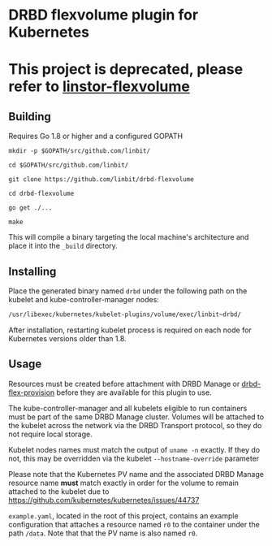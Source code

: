 # DRBD flexvolume plugin for Kubernetes

# This project is deprecated, please refer to [linstor-flexvolume](https://github.com/LINBIT/linstor-flexvolume)

## Building

Requires Go 1.8 or higher and a configured GOPATH

`mkdir -p $GOPATH/src/github.com/linbit/`

`cd $GOPATH/src/github.com/linbit/`

`git clone https://github.com/linbit/drbd-flexvolume`

`cd drbd-flexvolume`

`go get ./...`

`make`

This will compile a binary targeting the local machine's architecture and
place it into the `_build` directory.

## Installing

Place the generated binary named `drbd` under the following path on the kubelet and
kube-controller-manager nodes: 

```bash
/usr/libexec/kubernetes/kubelet-plugins/volume/exec/linbit~drbd/
```
After installation, restarting kubelet process is required on each node
for Kubernetes versions older than 1.8.

## Usage

Resources must be created before attachment with DRBD Manage or
[drbd-flex-provision](https://github.com/LINBIT/drbd-flex-provision) before
they are available for this plugin to use.

The kube-controller-manager and all kubelets eligible to run containers must be
part of the same DRBD Manage cluster. Volumes will be attached to the kubelet
across the network via the DRBD Transport protocol, so they do not require local
storage.

Kubelet nodes names must match the output of `uname -n` exactly. If they do not,
this may be overridden via the kubelet `--hostname-override` parameter

Please note that the Kubernetes PV name and the associated DRBD Manage resource
name **must** match exactly in order for the volume to remain attached to the
kubelet due to https://github.com/kubernetes/kubernetes/issues/44737

`example.yaml`, located in the root of this project, contains an example
configuration that attaches a resource named `r0` to the container under the path
`/data`. Note that that the PV name is also named `r0`.
